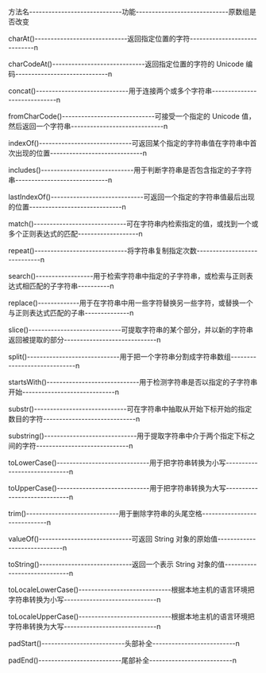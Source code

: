 方法名-----------------------------功能-----------------------------原数组是否改变

charAt()-----------------------------返回指定位置的字符-----------------------------n

charCodeAt()-----------------------------返回指定位置的字符的 Unicode 编码-----------------------------n

concat()-----------------------------用于连接两个或多个字符串-----------------------------n

fromCharCode()-----------------------------可接受一个指定的 Unicode 值，然后返回一个字符串-----------------------------n

indexOf()-----------------------------可返回某个指定的字符串值在字符串中首次出现的位置-----------------------------n

includes()-----------------------------用于判断字符串是否包含指定的子字符串-----------------------------n

lastIndexOf()-----------------------------可返回一个指定的字符串值最后出现的位置-----------------------------n

match()-----------------------------可在字符串内检索指定的值，或找到一个或多个正则表达式的匹配-------------------n

repeat()-----------------------------将字符串复制指定次数-----------------------------n

search()------------------用于检索字符串中指定的子字符串，或检索与正则表达式相匹配的子字符串----------n

replace()-------------用于在字符串中用一些字符替换另一些字符，或替换一个与正则表达式匹配的子串--------------n

slice()-----------------------------可提取字符串的某个部分，并以新的字符串返回被提取的部分-----------------------------n

split()-----------------------------用于把一个字符串分割成字符串数组-----------------------------n

startsWith()-----------------------------用于检测字符串是否以指定的子字符串开始-----------------------------n

substr()-----------------------------可在字符串中抽取从开始下标开始的指定数目的字符-----------------------------n

substring()-----------------------------用于提取字符串中介于两个指定下标之间的字符-----------------------------n

toLowerCase()-----------------------------用于把字符串转换为小写-----------------------------n

toUpperCase()-----------------------------用于把字符串转换为大写-----------------------------n

trim()-----------------------------用于删除字符串的头尾空格-----------------------------n

valueOf()-----------------------------可返回 String 对象的原始值-----------------------------n

toString()-----------------------------返回一个表示 String 对象的值-----------------------------n

toLocaleLowerCase()-----------------------------根据本地主机的语言环境把字符串转换为小写-----------------------------n

toLocaleUpperCase()-----------------------------根据本地主机的语言环境把字符串转换为大写-----------------------------n

padStart()--------------------------头部补全--------------------------n

padEnd()--------------------------尾部补全--------------------------n
